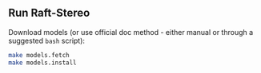 ## Run Raft-Stereo

Download models (or use official doc method - either manual or through a suggested `bash` script):
```bash
make models.fetch
make models.install
```

